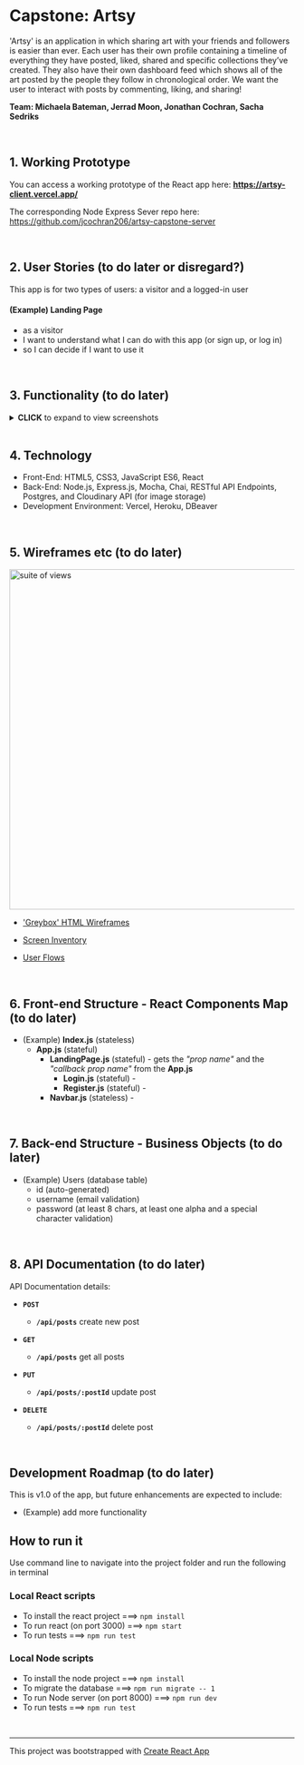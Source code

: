 # Capstone: Artsy
'Artsy' is an application in which sharing art with your friends and followers is easier than ever. Each user has their own profile containing a timeline of everything they have posted, liked, shared and specific collections they’ve created. They also have their own dashboard feed which shows all of the art posted by the people they follow in chronological order. We want the user to interact with posts by commenting, liking, and sharing!

**Team: Michaela Bateman, Jerrad Moon, Jonathan Cochran, Sacha Sedriks**

<br />

## 1. Working Prototype
You can access a working prototype of the React app here: **https://artsy-client.vercel.app/**

The corresponding Node Express Sever repo here: https://github.com/jcochran206/artsy-capstone-server


<br />

## 2. User Stories (to do later or disregard?)
This app is for two types of users: a visitor and a logged-in user

#### (Example) Landing Page
* as a visitor
* I want to understand what I can do with this app (or sign up, or log in)
* so I can decide if I want to use it


<br />

## 3. Functionality (to do later)
<details><summary><b>CLICK</b> to expand to view screenshots</summary>

<br />
<br />

**Explore Feed** `/feed/explore` User can view posts from across the community

<img src="https://raw.githubusercontent.com/jcochran206/artsy-capstone-client/main/docs/screenshots/feed_explore.png" alt="explore feed" width="300"/>

<br />
<br />
<br />

**Profile: posts (default)** `/profile/:username`

<img src="https://raw.githubusercontent.com/jcochran206/artsy-capstone-client/main/docs/screenshots/profile_posts.png" alt="explore feed" width="300"/>

</details>


<br />

## 4. Technology
* Front-End: HTML5, CSS3, JavaScript ES6, React
* Back-End: Node.js, Express.js, Mocha, Chai, RESTful API Endpoints, Postgres, and Cloudinary API (for image storage)
* Development Environment: Vercel, Heroku, DBeaver


<br />

## 5. Wireframes etc (to do later)
<img src="https://raw.githubusercontent.com/jcochran206/artsy-capstone-client/main/docs/suite_of_views.png" alt="suite of views" width="600"/>

* ['Greybox' HTML Wireframes](https://jcochran206.github.io/artsy-capstone-client/greybox/)

* [Screen Inventory](https://github.com/jcochran206/artsy-capstone-client/blob/main/docs/screen_inventory.md)

* [User Flows](https://github.com/jcochran206/artsy-capstone-client/blob/main/docs/user_flows.pdf)


<br />

## 6. Front-end Structure - React Components Map (to do later)
* (Example) __Index.js__ (stateless)
    * __App.js__ (stateful)
        * __LandingPage.js__ (stateful) - gets the _"prop name"_ and the _"callback prop name"_ from the __App.js__
            * __Login.js__ (stateful) -
            * __Register.js__ (stateful) -
        * __Navbar.js__ (stateless) -


<br />

## 7. Back-end Structure - Business Objects (to do later)
* (Example) Users (database table)
    * id (auto-generated)
    * username (email validation)
    * password (at least 8 chars, at least one alpha and a special character validation)


<br />

## 8. API Documentation (to do later)
API Documentation details:


* **`POST`**
  * **`/api/posts`** create new post
  
* **`GET`** 
  * **`/api/posts`** get all posts
  
* **`PUT`**
  * **`/api/posts/:postId`** update post
  
* **`DELETE`**
  * **`/api/posts/:postId`** delete post

<br />

## Development Roadmap (to do later)
This is v1.0 of the app, but future enhancements are expected to include:
* (Example) add more functionality


## How to run it
Use command line to navigate into the project folder and run the following in terminal

### Local React scripts
* To install the react project ===> `npm install`
* To run react (on port 3000) ===> `npm start`
* To run tests ===> `npm run test`

### Local Node scripts
* To install the node project ===> `npm install`
* To migrate the database ===> `npm run migrate -- 1`
* To run Node server (on port 8000) ===> `npm run dev`
* To run tests ===> `npm run test`

<br />

<hr />

This project was bootstrapped with [Create React App](https://github.com/facebook/create-react-app)
